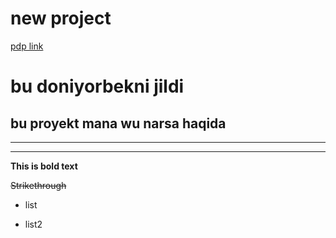 # new project
[pdp link](https://university.pdp.uz/uz)
# bu doniyorbekni jildi 
## bu proyekt mana wu narsa haqida 
__________
---------
**This is bold text**

~~Strikethrough~~

+ list

- list2
